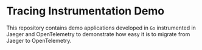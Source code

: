 # Tracing Instrumentation Demo

This repository contains demo applications developed in `Go` instrumented in Jaeger and OpenTelemetry to demonstrate how easy it is to migrate
from Jaeger to OpenTelemetry.